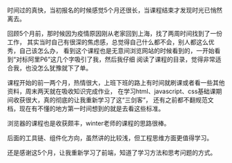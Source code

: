 时间过的真快，当初报名的时候感觉5个月还很长，当课程结束才发现时光已悄然离去。  

回顾5个月前，那时候因为疫情原因刚从老家回到上海，找了两周时间找到了一份工作，
其实当时自己有很深的焦虑感，总觉得自己什么都不会，别人都这么优秀，自己该怎么办，
看到这个课程也是无意间浏览网站的时候看到的，一开始看到“对标阿里P6”这几个字吸引了我，然后我仔细
阅读了课程的目录，觉得非常适合我，也没怎么犹豫就下了单。

课程开始的前一两个月，热情很大，上班下班的路上有时间就刷课或者看一些其他资料，周末两天就在吸收知识完成作业，
在学习html、javascript、css基础课期间收获很大，真的彻底的让我重新学习了这“三剑客”，
还有之前都不翻规范文档，现在有不懂的地方第一时间想到的就是去看这些标准。

浏览器的课程也是收获颇丰，winter老师的课程的思路很棒。

后面的工具链、组件化方向，虽然讲的比较浅，但工程思维方面更值得学习。

还是感谢这5个月，让我重新学习了前端，知道了学习方法和思考问题的方式。
